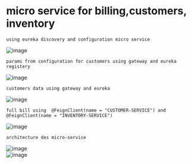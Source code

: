 #  micro service for billing,customers, inventory

    using eureka discovery and configuration micro service

![image](https://github.com/fletoxIsHere/Config.Eureka.microService.Ecom/assets/106785467/e8217cf7-96e1-4237-98ff-68a0873ca38d)

    params from configuration for customers using gateway and eureka registery
![image](https://github.com/fletoxIsHere/Config.Eureka.microService.Ecom/assets/106785467/965d013e-3a72-4193-a42f-90d1b5f353d5)


    customers data using gateway and eureka
![image](https://github.com/fletoxIsHere/Config.Eureka.microService.Ecom/assets/106785467/bbae2cb2-2c3a-4ea0-8069-3c480b50f0d0)


    full bill using  @FeignClient(name = "CUSTOMER-SERVICE") and @FeignClient(name = "INVENTORY-SERVICE")

![image](https://github.com/fletoxIsHere/Config.Eureka.microService.Ecom/assets/106785467/b281d65b-3d6d-4ba2-ab74-e2ef3c90bccb)

    architecture des micro-service
![image](https://github.com/fletoxIsHere/Config.Eureka.microService.Ecom/assets/106785467/3dc81832-bd32-4e72-9051-7931dd54f41a)
<br>
![image](https://github.com/fletoxIsHere/Config.Eureka.microService.Ecom/assets/106785467/1137392a-be30-4c0f-a1ec-ab8c79e8a34e)
